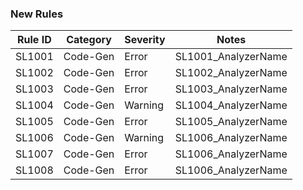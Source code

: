 ﻿### New Rules
Rule ID | Category | Severity | Notes
--------|----------|----------|--------------------
SL1001  | Code-Gen |  Error   | SL1001_AnalyzerName
SL1002  | Code-Gen |  Error   | SL1002_AnalyzerName
SL1003  | Code-Gen |  Error   | SL1003_AnalyzerName
SL1004  | Code-Gen |  Warning | SL1004_AnalyzerName
SL1005  | Code-Gen |  Error   | SL1005_AnalyzerName
SL1006  | Code-Gen |  Warning | SL1006_AnalyzerName
SL1007  | Code-Gen |  Error   | SL1006_AnalyzerName
SL1008  | Code-Gen |  Error   | SL1006_AnalyzerName
